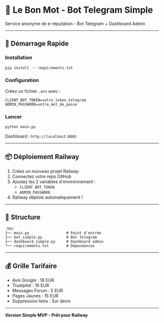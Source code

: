 # 🔐 Le Bon Mot - Bot Telegram Simple

Service anonyme de e-réputation - Bot Telegram + Dashboard Admin

---

## 🚀 Démarrage Rapide

### Installation

```bash
pip install -r requirements.txt
```

### Configuration

Créez un fichier `.env` avec :

```env
CLIENT_BOT_TOKEN=votre_token_telegram
ADMIN_PASSWORD=votre_mot_de_passe
```

### Lancer

```bash
python main.py
```

Dashboard : `http://localhost:8081`

---

## 📦 Déploiement Railway

1. Créez un nouveau projet Railway
2. Connectez votre repo GitHub
3. Ajoutez les 2 variables d'environnement :
   - `CLIENT_BOT_TOKEN`
   - `ADMIN_PASSWORD`
4. Railway déploie automatiquement !

---

## 📂 Structure

```
-hh/
├── main.py                 # Point d'entrée
├── bot_simple.py           # Bot Telegram
├── dashboard_simple.py     # Dashboard admin
└── requirements.txt        # Dépendances
```

---

## 💰 Grille Tarifaire

- Avis Google : 18 EUR
- Trustpilot : 16 EUR
- Messages Forum : 5 EUR
- Pages Jaunes : 15 EUR
- Suppression liens : Sur devis

---

**Version Simple MVP - Prêt pour Railway**


